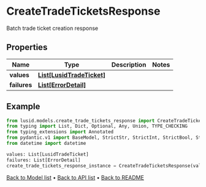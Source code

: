 # CreateTradeTicketsResponse

Batch trade ticket creation response
## Properties
Name | Type | Description | Notes
------------ | ------------- | ------------- | -------------
**values** | [**List[LusidTradeTicket]**](LusidTradeTicket.md) |  | 
**failures** | [**List[ErrorDetail]**](ErrorDetail.md) |  | 
## Example

```python
from lusid.models.create_trade_tickets_response import CreateTradeTicketsResponse
from typing import List, Dict, Optional, Any, Union, TYPE_CHECKING
from typing_extensions import Annotated
from pydantic.v1 import BaseModel, StrictStr, StrictInt, StrictBool, StrictFloat, StrictBytes, Field, validator, ValidationError, conlist, constr
from datetime import datetime

values: List[LusidTradeTicket]
failures: List[ErrorDetail]
create_trade_tickets_response_instance = CreateTradeTicketsResponse(values=values, failures=failures)

```

[Back to Model list](../README.md#documentation-for-models) &#8226; [Back to API list](../README.md#documentation-for-api-endpoints) &#8226; [Back to README](../README.md)

